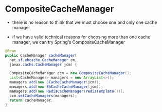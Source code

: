 # CompositeCacheManager

- there is no reason to think that we must choose one and only one cache manager

- if we have valid technical reasons for choosing more than one cache manager,
  we can try Spring's CompositeCacheManager

```java
@Bean
public CacheManager cacheManager(
  net.sf.ehcache.CacheManager cm,
  javax.cache.CacheManager jcm) {

  CompositeCacheManager ccm = new CompositeCacheManager();
  List<CacheManager> managers = new ArrayList<>();
  managers.add(new JCacheCacheManager(jcm));
  managers.add(new EhCacheCacheManager(jcm));
  managers.add(new RedisCacheManager(redisTemplate()));
  ccm.setCacheManagers(managers);
  return cacheManager;
}
```
